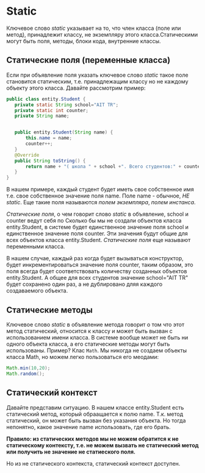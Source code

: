 # Static

Ключевое слово *static* указывает на то,  что  член класса (поле или метод), принадлежит классу,  не экземпляру этого класса.Статическими могут быть поля, методы, блоки кода, внутренние классы.

## Статические поля (переменные класса)

Если при объявление поля указать ключевое слово *static* такое поле становится статическим, т.е. принадлежащим классу но не каждому объекту этого класса.
Давайте рассмотрим пример:
~~~java
public class entity.Student {
   private static String school="AIT TR";
   private static int counter;
   private String name;


   public entity.Student(String name) {
       this.name = name;
       counter++;
   }
   @Override
   public String toString() {
       return name + "( школа " + school +". Всего студентов:" + counter +")";
   }
}

~~~

В нашем примере, каждый студент будет иметь свое собственное имя т.е. свое собственное значение поля name. Поле name - обычное, *НЕ static*. Еще такие поля называются *полем экземпляра*, *полем инстанса*.

*Статические поля*, о чем говорит слово *static* в объявление, school и counter ведут себя по Сколько бы мы не создали объектов класса entity.Student, в системе будет единственное значение поля school и единственное значение поля counter. Эти значения будут общие для всех объектов класса entity.Student. *Статические поля* еще называют переменными класса.

В нашем случае, каждый раз когда будет вызываться конструктор, будет инкрементироваться значение поля counter, таким образом, это поля всегда будет соответствовать количеству созданных объектов entity.Student.  А общее для всех студентов значение school="AIT TR" будет сохранено один раз, а не дублировано дляя каждого создаваемого объекта.

## Статические методы

Ключевое слово *static* в объявление метода говорит о том что этот метод статический, относится к классу и может быть вызван с использованием имени класса. В системе вообще может не быть ни одного объекта класса, а его статические методы могут быть использованы. Пример? Клас `Math`. Мы никогда не создаем объекты класса Math, но можем легко пользоваться его меодами:
~~~java
Math.min(10,20);
Math.random();
~~~

## Статический контекст
Давайте представим ситуацию. В нашем классе entity.Student есть статический метод, который обраащается к полю name. Т.к. метод статический, он может быть вызван без указания объекта. Но тогда непонятно, какое значение name использовать, где его брать.

**Правило: из статических методов мы не можем обратится к не статическому контексту, т.е. не можем вызвать не статический метод или получить не значение не статиеского поля.**

Но из не статического контекста, статический контекст доступен.
